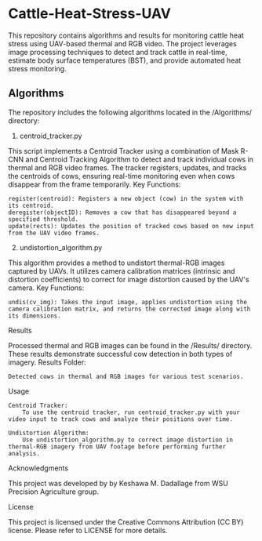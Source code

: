 # Cattle-Heat-Stress-UAV

This repository contains algorithms and results for monitoring cattle heat stress using UAV-based thermal and RGB video. The project leverages image processing techniques to detect and track cattle in real-time, estimate body surface temperatures (BST), and provide automated heat stress monitoring.

## Algorithms

The repository includes the following algorithms located in the /Algorithms/ directory:
1. centroid_tracker.py

This script implements a Centroid Tracker using a combination of Mask R-CNN and Centroid Tracking Algorithm to detect and track individual cows in thermal and RGB video frames. The tracker registers, updates, and tracks the centroids of cows, ensuring real-time monitoring even when cows disappear from the frame temporarily.
Key Functions:

    register(centroid): Registers a new object (cow) in the system with its centroid.
    deregister(objectID): Removes a cow that has disappeared beyond a specified threshold.
    update(rects): Updates the position of tracked cows based on new input from the UAV video frames.

2. undistortion_algorithm.py

This algorithm provides a method to undistort thermal-RGB images captured by UAVs. It utilizes camera calibration matrices (intrinsic and distortion coefficients) to correct for image distortion caused by the UAV's camera.
Key Functions:

    undis(cv_img): Takes the input image, applies undistortion using the camera calibration matrix, and returns the corrected image along with its dimensions.

Results

Processed thermal and RGB images can be found in the /Results/ directory. These results demonstrate successful cow detection in both types of imagery.
Results Folder:

    Detected cows in thermal and RGB images for various test scenarios.

Usage

    Centroid Tracker:
        To use the centroid tracker, run centroid_tracker.py with your video input to track cows and analyze their positions over time.

    Undistortion Algorithm:
        Use undistortion_algorithm.py to correct image distortion in thermal-RGB imagery from UAV footage before performing further analysis.

Acknowledgments

This project was developed by by Keshawa M. Dadallage from WSU Precision Agriculture group.

License

This project is licensed under the Creative Commons Attribution (CC BY) license. Please refer to LICENSE for more details.
